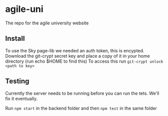 # agile-uni

The repo for the agile university website

## Install

To use the Sky page-lib we needed an auth token, this is encypted. Download the git-crypt secret key and place a copy of it in your home directory (run echo \$HOME to find this)
To access this run `git-crypt unlock <path to key>`


## Testing 

Currently the server needs to be running before you can run the tets. We'll fix it eventually.

Run `npm start` in the backend folder and then `npm test` in the same folder